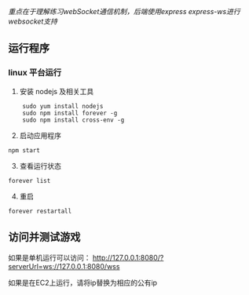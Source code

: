 *重点在于理解练习webSocket通信机制，后端使用express  express-ws进行websocket支持*

## 运行程序
### linux 平台运行

1. 安装 nodejs 及相关工具
```
    sudo yum install nodejs
    sudo npm install forever -g
    sudo npm install cross-env -g
```

2. 启动应用程序
``` 
npm start 
```

3. 查看运行状态
``` 
forever list 
```

4. 重启
``` 
forever restartall 
```

## 访问并测试游戏
如果是单机运行可以访问：
http://127.0.0.1:8080/?serverUrl=ws://127.0.0.1:8080/wss

如果是在EC2上运行，请将ip替换为相应的公有ip